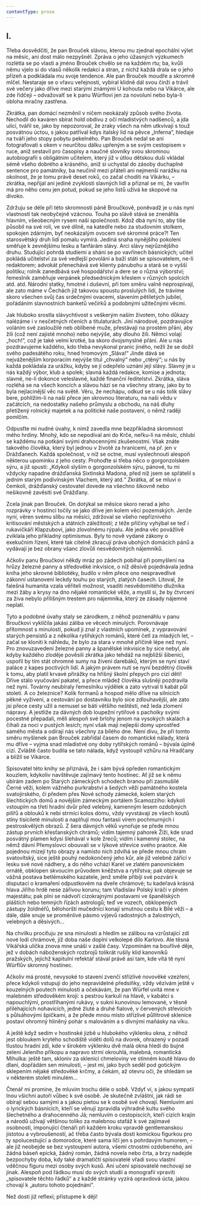```yaml
---
contentType: prose
---
```


## I.

Třeba dosvědčiti, že pan Brouček slávou, kterou mu zjednal epochální výlet na měsíc, ani dost málo nezpyšněl. Zpráva o jeho úžasných výzkumech rozlétla se po vlasti a jméno Brouček chvělo se na každém rtu; ba, kvůli němu vjelo si do vlasů několik redakcí a stran, z nichž každá drala se o jeho přízeň a podkládala mu svoje tendence. Ale pan Brouček moudře a skromně mlčel. Nestaraje se o vřavu veřejnosti, vybíral klidně dál svou činži a trávil své večery jako dříve mezi starými známými U kohouta nebo na Vikárce, ale zde řidčeji – odvažovalť se k panu Würflovi jen za novoluní nebo byla-li obloha mračny zastřena. 

Zkrátka, pan domácí nezměnil v ničem neokázalý způsob svého života. Nechodil do kaváren sbírat hold obdivu z očí mladistvých nadšenců, a jda ulicí, tvářil se, jako by nepozoroval, že zraky všech na něm utkvívají s touž posvátnou úctou, s jakou patříval kdys italský lid na pěvce „Inferna“, hledaje na tváři jeho stopy pobytu pekelného. Pan Brouček nedal se ani fotografovati s okem v neurčitou dálku upřeným a se svým cestopisem v ruce, aniž sestavil pro časopisy a naučné slovníky svou skromnou autobiografii s obligátním učitelem, který již v útlou dětskou duši vkládal sémě všeho dobrého a krásného, aniž si uchystal do zásoby duchaplné sentence pro památníky, ba neučinil mezi přáteli ani nejmenší narážku na okolnost, že je tomu právě deset roků, co začal choditi na Vikárku, – zkrátka, nepřijal ani jediné zvyklosti slavných lidí a přiznal se mi, že vavřín má pro něho cenu jen potud, pokud se jeho listů užívá ke skopové na divoko.

Zdržuju se déle při této skromnosti páně Broučkově, poněvadž je u nás nyní vlastností tak neobyčejně vzácnou. Touha po slávě stává se znenáhla hlavním, všeobecným rysem naší společnosti. Kdož dbá nyní to, aby tiše působil na své roli, ve své dílně, na katedře nebo za studovním stolkem, spokojen zdárným, byť neokázalým ovocem své skromné práce?! Ten starosvětský druh lidí pomalu vymírá. Jediná snaha nynějšího pokolení směřuje k zevnějšímu lesku a fanfárám slávy. Arci slávy nejrůznějšího druhu. Studující pohrdá studiemi a shání se po vavřínech básnických; učitel pokládá učitelství za své vedlejší povolání a baží státi se spisovatelem, ne-li redaktorem; advokát přenechává své klienty pánubohu a stará se o vyšší politiku; rolník zanedbává své hospodářství a dere se o různá výborství; řemeslník zaměňuje verpánek předsednickým křeslem v různých spolcích atd. atd. Národní statky, hmotné i duševní, při tom směru valně neprospívají, ale zato máme v Čechách již takovou spoustu proslulých lidí, že trávíme skoro všechen svůj čas srdečnými ovacemi, slavením pětiletých jubileí, pořádáním slavnostních banketů večírků a podobnými užitečnými věcmi.

Jak hluboko srostla slávychtivost s veškerým naším životem, toho důkazy nalézáme i v nesčetných rčeních a titulaturách. Jiní národové, pozdravujíce voláním své zasloužilé neb oblíbené muže, přestávají na prostém přání, aby žili (což není zajisté mnoho) nebo nejvýše, aby dlouho žili. Němci volají „hoch!“, což je také velmi krotké, ba skoro dvojsmyslné přání. Ale u nás pozdravujeme každého, kdo třeba nevykonal pranic jiného, nežli že se dožil svého padesátého roku, hned hromovým „Sláva!“ Jinde dává se nejváženějším korporacím nejvýše titul „chvalný“ nebo „ctěný“; u nás by každá pokládala za urážku, kdyby se jí odepřelo uznání její slávy. Slavný je u nás každý výbor, klub a spolek; slavná každá redakce, komise a jednota; slavné, ne-li dokonce veleslavné, každé finanční ředitelství. Zkrátka, sláva rozléhá se na všech koncích a slávou hází se na všechny strany, jako by to byla nejlacinější věc na světě. Věru, že nechápu, odkud se u nás tolik slávy bere, pohlížím-li na naši přece jen skrovnou literaturu, na naši vědu v začátcích, na nedostatky našeho průmyslu a obchodu, na náš dluhy přetížený rolnický majetek a na politické naše postavení, o němž raději pomlčím.

Odpusťte mi nudné úvahy, k nimž zavedla mne bezpříkladná skromnost mého hrdiny. Mnohý, kdo se nepodíval ani do Krče, neřku-li na měsíc, chlubí se každému na potkání svými drahocennými zkušenostmi. Však znáte takového člověka, který byl jednou v životě za hranicemi, na př. jen v Drážďanech. Každá společnost, v níž se octne, musí vyslechnouti alespoň některou upomínku z jeho cesty. Prohoďte si třeba něco o gorgonzolském sýru, a již spustí: „Kdykoli slyším o gorgonzolském sýru, pánové, tu mi vždycky napadne drážďanská Sixtinská Madona, před níž jsem se spřátelil s jedním starým podivínským Vlachem, který atd.“ Zkrátka, ať se mluví o čemkoli, drážďanský cestovatel dovede na všechno šikovně nebo nešikovně zavěsiti své Drážďany.

Zcela jinak pan Brouček. On dotýkal se měsíce skoro nerad a jeho rozprávky v hostinci točily se jako dříve jen kolem věcí pozemských. Jenže nyní, věren svému slibu na měsíci, zdržoval se všeho nepříznivého kritisování městských a státních záležitostí; z téže příčiny vyhýbal se teď i rukavičkáři Klapzubovi, jako zlovolnému rýpalu. Ale jedna věc povážlivě zviklala jeho příkladný optimismus. Byly to nově vydané zákony o exekučním řízení, které tak citelně zkracují práva ubohých domácích pánů a vydávají je bez obrany všanc zlovůli nesvědomitých nájemníků.

Ačkoliv panu Broučkovi někdy mráz po zádech pobíhal při pomyšlení na hrůzy železné panny a středověké inkvisice, o níž děsivě pojednávala jedna kniha jeho skrovné bibliotéky, budilo v něm přece ono nespravedlivé zákonní ustanovení leckdy touhu po starých, zlatých časech. Litoval, že falešná humanita vzala věřiteli možnost, vsaditi nesvědomitého dlužníka mezi žáby a krysy na dno nějaké romantické věže, a myslil si, že by čtvrcení za živa nebylo přílišným trestem pro nájemníka, který ze zásady nájemné neplatí.

Tyto a podobné úvahy staly se zárodkem, z něhož poznenáhlu v panu Broučkovi vyklíčila jakási záliba ve věcech minulých. Porovnávaje přítomnost s minulostí, pokud ji znal z vlastních upomínek, z vypravování starých pensistů a z několika rytířských románů, které četl za mladých let, – začal se kloniti k náhledu, že bylo za stara v mnohé příčině lépe než nyní. Pro znovuzavedení železné panny a španělské inkvisice by sice nebyl, ale kdyby každého zloděje pověsili zkrátka jako tehdáž na nejbližší šibenici, uspořil by tím stát ohromné sumy na živení darebáků, kterým se nyní staví paláce z kapes poctivých lidí. A jakým právem nutí se nyní bezdětný člověk k tomu, aby platil krvavé přirážky na hříšný školní přepych pro cizí děti! Dříve stálo vyučování pakatel, a přece mládež člověka slušněji pozdravila než nyní. Továrny neubíraly řemeslníku výdělek a zato vytrval ti kabát půl století. A co železnice? Kolik formanů a hospod mělo dříve na silnicích pěkné vyživení, a cestování po dostavníku bylo sice zdlouhavější, ale zato jsi přece cesty užil a nemusel se báti většího neštěstí, než leda zlomení nápravy. A jestliže za dávných dob loupežní rytířové s pacholky svými pocestné přepadali, měli alespoň své brlohy jenom na vysokých skalách a číhali za noci v pustých lesích; nyní však mají nejlepší domy uprostřed samého města a odírají nás všechny za bílého dne. Není divu, že při tomto směru myšlenek pan Brouček zabřídal časem do romantické nálady, která mu dříve – vyjma snad mladistvé ony doby rytířských románů – bývala úplně cizí. Zvláště často budila se tato nálada, když vystoupil vzhůru na Hradčany a blížil se Vikárce.

Spisovatel této knihy se přiznává, že i sám bývá opředen romantickým kouzlem, kdykoliv navštěvuje zajímavý tento hostinec. Ať již se k němu ubírám zadem po Starých zámeckých schodech branou při zasmušilé Černé věži, kolem vážného purkrabství a šedých věží památného kostela svatojirského, či předem přes Nové schody zámecké, kolem starých šlechtických domů a novějším zámeckým portálem Scamozziho: kdykoli vstoupím na třetí hradní dvůr před velebný, kamenným lesem ozdobných pilířů a oblouků k nebi strmící kolos dómu, vždy vyvstávají ze všech koutů stíny tisícileté minulosti a naplňují mou fantasii vírem pochmurných i pestroskvělých obrazů. Z šera dávných věků vynořuje se přede mnou zástup prvních křesťanských chrámů; vidím tajemný pahorek Žiži, kde snad posvátný plamen kdysi šlehával v kole žreců; vidím i kamenný stolec, na němž dávní Přemyslovci obouvali se v lýkové střevíce svého praotce. Ale pojednou mizejí tyto obrazy a namísto nich zdvíhá se přede mnou chrám svatovítský, sice ještě pouhý nedokončený jeho kůr, ale již velebně zářící v lesku své nové nádhery, a do něho vchází Karel ve zlatém panovnickém ornátě, obklopen skvoucím průvodem kněžstva a rytířstva; pak objevuje se vážná postava betlémského kazatele, jenž směle přibíjí své pozvání k disputací o kramaření odpustkovém na dveře chrámové; tu kadeřavá krásná hlava Jiřího hrdě nese zářivou korunu; tam Vladislav Polský kráčí v plném majestátu; pak plní se nádvoří cizokrajnými postavami ve španělských pláštích nebo temných řízách astrologů; teď ve vozech, obklopených zástupy žoldnéřů, bělohorští mučedníci konají smutnou cestu k Bílé věži – a dále, dále snuje se proměnlivé pásmo výjevů radostných a žalostných, velebných a děsivých…

Na chvilku prociťuju ze sna minulosti a hledím se zálibou na vzrůstající zdi nové lodi chrámové, jíž doba naše doplní velkolepé dílo Karlovo. Ale těsná Vikářská ulička znova mne unáší v zašlé časy. Vzpomínám na bouřlivé děje, jež v dobách náboženských rozbrojů tolikrát rušily klid kanovníků pražských, jejichž kapitulní refektář stával právě asi tam, kde vítá tě nyní Würflův skromný hostinec.

Ačkoliv má prosté, nevysoké to stavení zvenčí střízlivé novověké vzezření, přece kdykoli vstupuji do jeho nepravidelné předsíňky, vždy vězívám ještě v kouzelných poutech minulosti a očekávám, že pan Würfel uvítá mne v malebném středověkém kroji: s pestrou karkulí na hlavě, v kabátci s napouchlými, prostříhanými rukávy, v sukni kunovinou lemované, v těsně přiléhajících nohavicích, jedné žluté a druhé fialové, v červených střevících s půlsáhovými špičkami, a že přede mnou místo střízlivé půllitrové sklenice postaví ohromný hliněný pohár s malováním a s divnými maňásky na víku.

A ještě když sedím v hostinské jizbě u hlubokého výklenku okna, z něhož jest obloukem krytého schodiště viděti dolů na dvorek, ohrazený v pozadí tlustou hradní zdí, kde v širokém výklenku dvě malá okna hledí do bujné zeleni Jeleního příkopu a napravo strmí okrouhlá, malebná, romantická Mihulka: ještě tam, skloniv za sklenicí chmeloviny ve stinném koutě hlavu do dlaní, dopřádám sen minulosti, – jest mi, jako bych seděl pod gotickým sklepením nějaké středověké krčmy, a čekám, až otevru oči, že shledám se v některém století minulém…

Čtenář mi promine, že mluvím trochu déle o sobě. Vždyť ví, s jakou sympatií lnou všichni autoři vůbec k své osobě. Je skutečně zvláštní, jak rádi se obírají sebou samými a s jakou pietou se k osobě své chovají. Nemluvím ani o lyrických básnících, kteří se věnují zpravidla výhradně kultu svého šlechetného a drahocenného Já; nemluvím o cestopiscích, kteří cizích krajin a národů užívají většinou toliko za malebnou stafáž k své zajímavé osobnosti, imponující čtenáři při každém kroku vpravdě gentlemanskou jistotou a vybroušeností, ač třeba často bývala dosti komickou figurkou pro ty spolucestující a domorodce, které sama líčí jen s pohrdavým humorem, – ale již neobejde se bez vystoupení autora, všemi ctnostmi ozdobeného, ani žádná báseň epická, žádný román, žádná novela nebo črta, a brzy nadejde bezpochyby doba, kdy také dramatičtí spisovatelé vřadí svou vlastní vděčnou figuru mezi osoby svých kusů. Ani učení spisovatelé nechovají se jinak. Alespoň pod řádkou musí do svých studií a monografií vpraviti „spisovatele těchto řádků“ a z každé stránky vyzírá opravdová úcta, jakou chovají k „autoru tohoto pojednání“.

Než dosti již reflexí; přistupme k ději!
